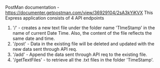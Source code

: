PostMan documentation - https://documenter.getpostman.com/view/36929104/2sA3kYiKVX
This Express application consists of 4 API endpoints
1. '/' - creates a new text file under the folder name 'TImeStamp' in the name of current Date Time. Also, the content of the file reflects the same date and time.
2. '/post' - Data in the existing file will be deleted and updated with the new data sent through API req.
3. '/add' - Append the data sent through API req to the existing file.
4. '/getTextFiles' - to retrieve all the .txt files in the folder 'TimeStamp'.
   
